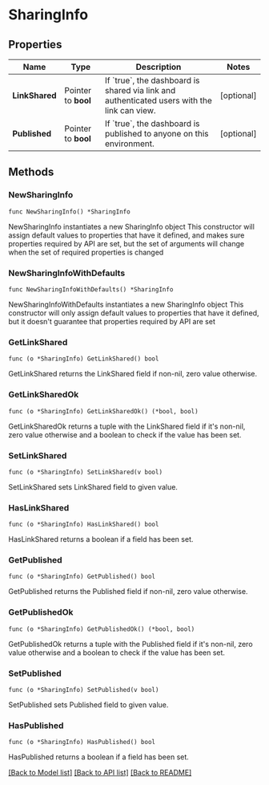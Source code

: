 # SharingInfo

## Properties

Name | Type | Description | Notes
------------ | ------------- | ------------- | -------------
**LinkShared** | Pointer to **bool** | If &#x60;true&#x60;, the dashboard is shared via link and authenticated users with the link can view. | [optional] 
**Published** | Pointer to **bool** | If &#x60;true&#x60;, the dashboard is published to anyone on this environment. | [optional] 

## Methods

### NewSharingInfo

`func NewSharingInfo() *SharingInfo`

NewSharingInfo instantiates a new SharingInfo object
This constructor will assign default values to properties that have it defined,
and makes sure properties required by API are set, but the set of arguments
will change when the set of required properties is changed

### NewSharingInfoWithDefaults

`func NewSharingInfoWithDefaults() *SharingInfo`

NewSharingInfoWithDefaults instantiates a new SharingInfo object
This constructor will only assign default values to properties that have it defined,
but it doesn't guarantee that properties required by API are set

### GetLinkShared

`func (o *SharingInfo) GetLinkShared() bool`

GetLinkShared returns the LinkShared field if non-nil, zero value otherwise.

### GetLinkSharedOk

`func (o *SharingInfo) GetLinkSharedOk() (*bool, bool)`

GetLinkSharedOk returns a tuple with the LinkShared field if it's non-nil, zero value otherwise
and a boolean to check if the value has been set.

### SetLinkShared

`func (o *SharingInfo) SetLinkShared(v bool)`

SetLinkShared sets LinkShared field to given value.

### HasLinkShared

`func (o *SharingInfo) HasLinkShared() bool`

HasLinkShared returns a boolean if a field has been set.

### GetPublished

`func (o *SharingInfo) GetPublished() bool`

GetPublished returns the Published field if non-nil, zero value otherwise.

### GetPublishedOk

`func (o *SharingInfo) GetPublishedOk() (*bool, bool)`

GetPublishedOk returns a tuple with the Published field if it's non-nil, zero value otherwise
and a boolean to check if the value has been set.

### SetPublished

`func (o *SharingInfo) SetPublished(v bool)`

SetPublished sets Published field to given value.

### HasPublished

`func (o *SharingInfo) HasPublished() bool`

HasPublished returns a boolean if a field has been set.


[[Back to Model list]](../README.md#documentation-for-models) [[Back to API list]](../README.md#documentation-for-api-endpoints) [[Back to README]](../README.md)


